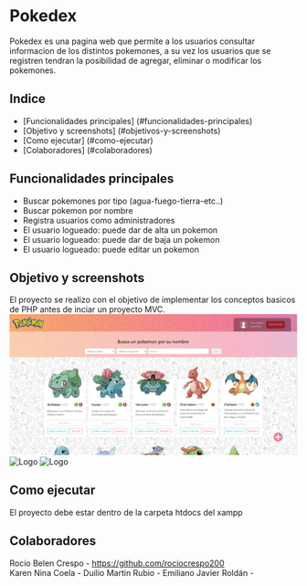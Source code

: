 # Pokedex
Pokedex es una pagina web que permite a los usuarios consultar informacion de los distintos pokemones, a su vez los usuarios que se registren tendran la posibilidad de agregar, eliminar o modificar los pokemones.

## Indice
* [Funcionalidades principales]  (#funcionalidades-principales)
* [Objetivo y screenshots] (#objetivos-y-screenshots)
* [Como ejecutar] (#como-ejecutar)
* [Colaboradores] (#colaboradores)

## Funcionalidades principales
- Buscar pokemones por tipo (agua-fuego-tierra-etc..)
- Buscar pokemon por nombre
- Registra usuarios como administradores
- El usuario logueado: puede dar de alta un pokemon
- El usuario logueado: puede dar de baja un pokemon
- El usuario logueado: puede editar un pokemon

## Objetivo y screenshots
El proyecto se realizo con el objetivo de implementar los conceptos basicos de PHP antes de inciar un proyecto MVC.
![Logo](/imagenes/presentacion/home.png)
![Logo](Pokedex/imagenes/presentacion/espec.png)
![Logo](Pokedex/imagenes/presentacion/editar.png)

## Como ejecutar
El proyecto debe estar dentro de la carpeta htdocs del xampp

## Colaboradores
Rocio Belen Crespo - https://github.com/rociocrespo200 <br>
Karen Nina Coela -
Duilio Martin Rubio -
Emiliano Javier Roldán -
